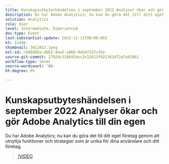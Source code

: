 ```yaml
---
title: Kunskapsutbyteshändelsen i september 2022 Analyser ökar och gör Adobe Analytics till din egen
description: Du har Adobe Analytics; nu kan du göra det till ditt eget företag genom att utnyttja funktioner och strategier som är unika för dina användare och ditt företag.
solution: Analytics
role: User
level: Intermediate, Experienced
doc-type: Event
last-substantial-update: 2022-11-11T00:00:00Z
kt: 11440
thumbnail: 3411012.jpeg
exl-id: cb40d86a-dbb2-4ea2-a866-9eb47157cd5e
source-git-commit: 1792dc318643aec2c12613f621361d72a7a918b1
workflow-type: tm+mt
source-wordcount: '66'
ht-degree: 0%

---
```


# Kunskapsutbyteshändelsen i september 2022 Analyser ökar och gör Adobe Analytics till din egen

Du har Adobe Analytics; nu kan du göra det till ditt eget företag genom att utnyttja funktioner och strategier som är unika för dina användare och ditt företag.

>[!VIDEO](https://video.tv.adobe.com/v/3411012/?quality=12&learn=on)

